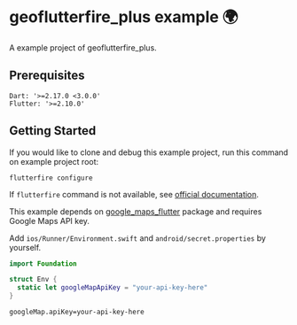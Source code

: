 # geoflutterfire_plus example 🌍

A example project of geoflutterfire_plus.

## Prerequisites

```plain
Dart: '>=2.17.0 <3.0.0'
Flutter: '>=2.10.0'
```

## Getting Started

If you would like to clone and debug this example project, run this command on example project root:

```shell
flutterfire configure
```

If `flutterfire` command is not available, see [official documentation](https://firebase.flutter.dev/docs/cli/).

This example depends on [google_maps_flutter](https://pub.dev/packages/google_maps_flutter) package and requires Google Maps API key.

Add `ios/Runner/Environment.swift` and `android/secret.properties` by yourself.

```swift
import Foundation

struct Env {
  static let googleMapApiKey = "your-api-key-here"
}
```

```properties
googleMap.apiKey=your-api-key-here
```
